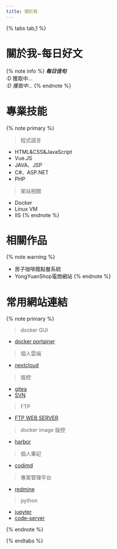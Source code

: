 ```yaml
---
title: 關於我
---
```


{% tabs tab,1 %}
<!-- tab  關於我-每日好文-->
# 關於我-每日好文
<div class='hitokoto-about-content'>
<div class="hitokoto-about-title">
{% note info %} 
<i class="fa fa-quote-right"><b>每日佳句</b></i>
<div id="hitokoto">:D 獲取中...</div>
<i id="hitofrom">:D 獲取中...</i>
{% endnote %}
</div>
</div>


<!-- endtab -->
<!-- tab 專業技能-->
# 專業技能
{% note primary %} 
> 程式語言
- HTML&CSS&JavaScript
- Vue.JS
- JAVA、JSP
- C#、ASP.NET
- PHP
> 架站相關
- Docker
- Linux VM
- IIS
{% endnote %}
<!-- endtab -->
<!-- tab 相關作品 -->
# 相關作品
{% note warning %} 
- 房子咖啡館點餐系統
- YongYuanShop電商網站
{% endnote %}
<!-- endtab -->

<!-- tab 常用網站連結 -->
# 常用網站連結
{% note primary %} 
> docker GUI

- [docker portainer](https://markweb.idv.tw:9443/#!/home)

> 個人雲端

- [nextcloud](https://markweb.idv.tw:5443/login)

> 版控

- [gitea](https://markweb.idv.tw:8443/explore/repos)
- [SVN](https://markweb.idv.tw:14443/#/login)

> FTP

- [FTP WEB SERVER](https://markweb.idv.tw:45443/files/)

> docker image 版控

- [harbor](https://markweb.idv.tw:29443/)

> 個人筆記

- [codimd](https://markweb.idv.tw/)

> 專案管理平台

- [redmine](https://markweb.idv.tw:18443)

> python

- [jupyter](https://markweb.idv.tw:8888/lab)
- [code-server](https://markweb.idv.tw:42443/login)

{% endnote %}

<!-- endtab -->
{% endtabs %}
<script src="https://cdn.jsdelivr.net/npm/bluebird@3/js/browser/bluebird.min.js"></script>
<script src="https://cdn.jsdelivr.net/npm/whatwg-fetch@2.0.3/fetch.min.js"></script>
<script type="text/javascript" src="/js/hitokoto/hitokoto.js"></script>
<script type="text/javascript" src="/js/content/getContent.js"></script>


